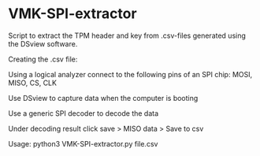 # VMK-SPI-extractor
Script to extract the TPM header and key from .csv-files generated using the DSview software. 



Creating the .csv file:

Using a logical analyzer connect to the following pins of an SPI chip:
MOSI, MISO, CS, CLK

Use DSview to capture data when the computer is booting

Use a generic SPI decoder to decode the data

Under decoding result click save > MISO data > Save to csv


Usage:
python3 VMK-SPI-extractor.py file.csv

